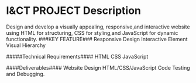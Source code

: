 # I&CT PROJECT Description
Design and develop a visually appealing, responsive,and interactive website using HTML for structuring, CSS for styling,and JavaScript for dynamic functionality.
###KEY FEATURE###
Responsive Design
Interactive Element
Visual Hierarchy

#####Technical Requirements####
HTML
CSS
JavaScript

####Deliverables####
Website Design
HTML/CSS/JavaScript Code
Testing and Debugging.
